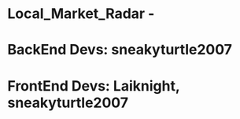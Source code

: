 # Local_Market_Radar -
# BackEnd Devs: sneakyturtle2007
# FrontEnd Devs: Laiknight, sneakyturtle2007

